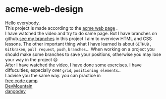 # acme-web-design
Hello everybody.  
This project is made according to the [acme web page](https://www.youtube.com/watch?v=Wm6CUkswsNw) .  
I have watched the video and try to do same page. But I have branches on github.[see my branches](https://github.com/feridunAKYOL/acme-web-design/branches)
in this project I aim to overview HTML and CSS lessons.
The other important thing what I have learned is about `GITHUB` , `Gitkraken`, `pull request`, `push`, `branches`...
When working on a project you should make some branches to save your positions, otherwise you may lose your way in the project :smiley:  
After I have watched the video, I have done some exercises. I have diffuculties, especially over `grid`, `positioning elements`..  
I advise you the same way.
you can practice in   
[free code camp]()  
[DevMountain](https://github.com/DevMountain/HTML-CSS-Practice-Problems)  
[dangodev](https://github.com/dangodev/css-exercises)
